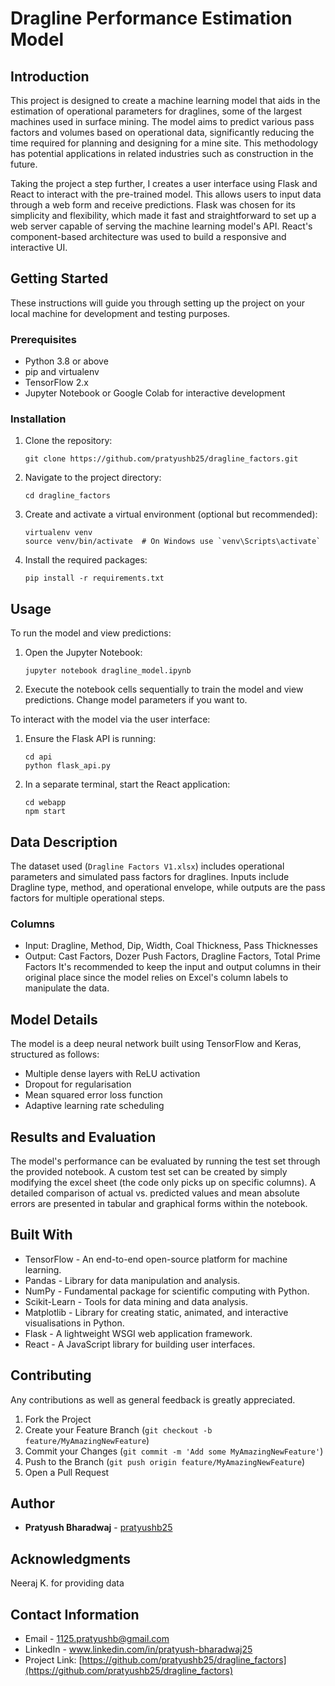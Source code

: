 # Dragline Performance Estimation Model

## Introduction

This project is designed to create a machine learning model that aids in the estimation of operational parameters for draglines, some of the largest machines used in surface mining. The model aims to predict various pass factors and volumes based on operational data, significantly reducing the time required for planning and designing for a mine site. This methodology has potential applications in related industries such as construction in the future.

Taking the project a step further, I creates a user interface using Flask and React to interact with the pre-trained model. This allows users to input data through a web form and receive predictions. Flask was chosen for its simplicity and flexibility, which made it fast and straightforward to set up a web server capable of serving the machine learning model's API. React's component-based architecture was used to build a responsive and interactive UI.

## Getting Started

These instructions will guide you through setting up the project on your local machine for development and testing purposes.

### Prerequisites

- Python 3.8 or above
- pip and virtualenv
- TensorFlow 2.x
- Jupyter Notebook or Google Colab for interactive development

### Installation

1. Clone the repository:
   ```
   git clone https://github.com/pratyushb25/dragline_factors.git
   ```
2. Navigate to the project directory:
   ```
   cd dragline_factors
   ```
3. Create and activate a virtual environment (optional but recommended):
   ```
   virtualenv venv
   source venv/bin/activate  # On Windows use `venv\Scripts\activate`
   ```
4. Install the required packages:
   ```
   pip install -r requirements.txt
   ```

## Usage

To run the model and view predictions:
1. Open the Jupyter Notebook:
   ```
   jupyter notebook dragline_model.ipynb
   ```
2. Execute the notebook cells sequentially to train the model and view predictions. Change model parameters if you want to. 

To interact with the model via the user interface:
1. Ensure the Flask API is running:
   ```
   cd api
   python flask_api.py
   ```
2. In a separate terminal, start the React application:
   ```
   cd webapp
   npm start
   ```

## Data Description

The dataset used (`Dragline Factors V1.xlsx`) includes operational parameters and simulated pass factors for draglines. Inputs include Dragline type, method, and operational envelope, while outputs are the pass factors for multiple operational steps.

### Columns
- Input: Dragline, Method, Dip, Width, Coal Thickness, Pass Thicknesses
- Output: Cast Factors, Dozer Push Factors, Dragline Factors, Total Prime Factors
It's recommended to keep the input and output columns in their original place since the model relies on Excel's column labels to manipulate the data. 

## Model Details

The model is a deep neural network built using TensorFlow and Keras, structured as follows:
- Multiple dense layers with ReLU activation
- Dropout for regularisation
- Mean squared error loss function
- Adaptive learning rate scheduling

## Results and Evaluation

The model's performance can be evaluated by running the test set through the provided notebook. A custom test set can be created by simply modifying the excel sheet (the code only picks up on specific columns). A detailed comparison of actual vs. predicted values and mean absolute errors are presented in tabular and graphical forms within the notebook.

## Built With

- TensorFlow - An end-to-end open-source platform for machine learning.
- Pandas - Library for data manipulation and analysis.
- NumPy - Fundamental package for scientific computing with Python.
- Scikit-Learn - Tools for data mining and data analysis.
- Matplotlib - Library for creating static, animated, and interactive visualisations in Python.
- Flask - A lightweight WSGI web application framework.
- React - A JavaScript library for building user interfaces.

## Contributing

Any contributions as well as general feedback is greatly appreciated.

1. Fork the Project
2. Create your Feature Branch (`git checkout -b feature/MyAmazingNewFeature`)
3. Commit your Changes (`git commit -m 'Add some MyAmazingNewFeature'`)
4. Push to the Branch (`git push origin feature/MyAmazingNewFeature`)
5. Open a Pull Request

## Author

- **Pratyush Bharadwaj** - [pratyushb25](https://github.com/pratyushb25)

## Acknowledgments

Neeraj K. for providing data

## Contact Information

- Email - 1125.pratyushb@gmail.com
- LinkedIn - www.linkedin.com/in/pratyush-bharadwaj25
- Project Link: [https://github.com/pratyushb25/dragline_factors](https://github.com/pratyushb25/dragline_factors)
